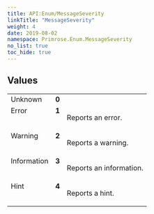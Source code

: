 ```yaml
---
title: API:Enum/MessageSeverity
linkTitle: "MessageSeverity"
weight: 4
date: 2019-08-02
namespace: Primrose.Enum.MessageSeverity
no_list: true
toc_hide: true
---
```

 
## Values
 
<table class="studiohide">
<tbody>
<tr class="enum-row">
<td style="vertical-align:top;white-space:normal;">
<span class="name"">Unknown</span></td>
<td style="vertical-align:top;white-space:normal;">
<b class="value"">0</b></td>
<td style="vertical-align:top;white-space:normal;">
</td>
</tr>
<tr class="enum-row">
<td style="vertical-align:top;white-space:normal;">
<span class="name"">Error</span></td>
<td style="vertical-align:top;white-space:normal;">
<b class="value"">1</b></td>
<td style="vertical-align:top;white-space:normal;">
<p>
Reports an error.
</p></td>
</tr>
<tr class="enum-row">
<td style="vertical-align:top;white-space:normal;">
<span class="name"">Warning</span></td>
<td style="vertical-align:top;white-space:normal;">
<b class="value"">2</b></td>
<td style="vertical-align:top;white-space:normal;">
<p>
Reports a warning.
</p></td>
</tr>
<tr class="enum-row">
<td style="vertical-align:top;white-space:normal;">
<span class="name"">Information</span></td>
<td style="vertical-align:top;white-space:normal;">
<b class="value"">3</b></td>
<td style="vertical-align:top;white-space:normal;">
<p>
Reports an information.
</p></td>
</tr>
<tr class="enum-row">
<td style="vertical-align:top;white-space:normal;">
<span class="name"">Hint</span></td>
<td style="vertical-align:top;white-space:normal;">
<b class="value"">4</b></td>
<td style="vertical-align:top;white-space:normal;">
<p>
Reports a hint.
</p></td>
</tr>
</tbody>
</table>
